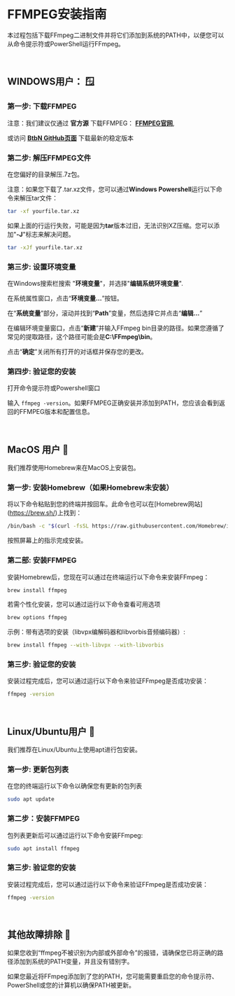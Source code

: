 # FFMPEG安装指南

本过程包括下载FFmpeg二进制文件并将它们添加到系统的PATH中，以便您可以从命令提示符或PowerShell运行FFmpeg。

<br>

## WINDOWS用户： 🪟

### 第一步: 下载FFMPEG
注意：我们建议仅通过 **官方源** 下载FFMPEG： [**FFMPEG官网**](https://ffmpeg.org/download.html#build-windows), <br>

或访问 [**BtbN GitHub页面**](https://github.com/BtbN/FFmpeg-Builds/releases) 下载最新的稳定版本

### 第二步: 解压FFMPEG文件
在您偏好的目录解压.7z包。 <br>

注意：如果您下载了.tar.xz文件，您可以通过**Windows Powershell**运行以下命令来解压tar文件：<br>

```sh
tar -xf yourfile.tar.xz
```

如果上面的行运行失败，可能是因为**tar**版本过旧，无法识别XZ压缩。您可以添加"**-J**"标志来解决问题。 <br>

```sh
tar -xJf yourfile.tar.xz
```

### 第三步: 设置环境变量
在Windows搜索栏搜索 "**环境变量**"，并选择"**编辑系统环境变量**". <br>

在系统属性窗口，点击“**环境变量...**”按钮。<br>

在“**系统变量**”部分，滚动并找到“**Path**”变量，然后选择它并点击“**编辑...**” <br>

在编辑环境变量窗口，点击“**新建**”并输入FFmpeg bin目录的路径。如果您遵循了常见的提取路径，这个路径可能会是**C:\FFmpeg\bin**。<br>

点击“**确定**”关闭所有打开的对话框并保存您的更改。

### 第四步: 验证您的安装
打开命令提示符或Powershell窗口 <br>

输入 `ffmpeg -version`。如果FFMPEG正确安装并添加到PATH，您应该会看到返回的FFMPEG版本和配置信息。 <br>

<br>

## MacOS 用户 🍎

我们推荐使用Homebrew来在MacOS上安装包。<br>

### 第一步: 安装Homebrew（如果Homebrew**未安装**）
将以下命令粘贴到您的终端并按回车。此命令也可以在[Homebrew网站] (https://brew.sh/)上找到：<br>

```sh
/bin/bash -c "$(curl -fsSL https://raw.githubusercontent.com/Homebrew/install/HEAD/install.sh)"
```

按照屏幕上的指示完成安装。<br>

### 第二部: 安装FFMPEG
安装Homebrew后，您现在可以通过在终端运行以下命令来安装FFmpeg：<br>

```sh
brew install ffmpeg
```

若需个性化安装，您可以通过运行以下命令查看可用选项

```sh
brew options ffmpeg
```

示例：带有选项的安装（libvpx编解码器和libvorbis音频编码器）:
```sh
brew install ffmpeg --with-libvpx --with-libvorbis
```

### 第三步: 验证您的安装
安装过程完成后，您可以通过运行以下命令来验证FFmpeg是否成功安装：<br>

```sh
ffmpeg -version
```

<br>

## Linux/Ubuntu用户 🐧

我们推荐在Linux/Ubuntu上使用apt进行包安装。 <br>

### 第一步: 更新包列表
在您的终端运行以下命令以确保您有更新的包列表<br>

```sh
sudo apt update
```

### 第二步：安装FFMPEG
包列表更新后可以通过运行以下命令安装FFmpeg:
```sh
sudo apt install ffmpeg
```

### 第三步: 验证您的安装
安装过程完成后，您可以通过运行以下命令来验证FFmpeg是否成功安装：<br>

```sh
ffmpeg -version
```

<br>

## 其他故障排除 🛟
如果您收到“ffmpeg不被识别为内部或外部命令”的报错，请确保您已将正确的路径添加到系统的PATH变量，并且没有错别字。 <br>

如果您最近将FFmpeg添加到了您的PATH，您可能需要重启您的命令提示符、PowerShell或您的计算机以确保PATH被更新。 <br>